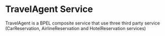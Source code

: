 # TravelAgent Service
TravelAgent is a BPEL composite service that use three third party service (CarReservation, AirlineReservation and HotelReservation services)
